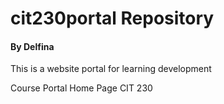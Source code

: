 # cit230portal Repository
####                                                             By Delfina

This is a website portal for learning development

Course Portal Home Page CIT 230
